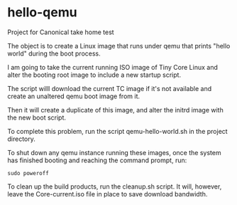 # hello-qemu
Project for Canonical take home test

The object is to create a Linux image that runs under qemu that prints "hello world" during the boot process.

I am going to take the current running ISO image of Tiny Core Linux and alter the booting root image to include a new startup script.

The script willl download the current TC image if it's not available and create an unaltered qemu boot image from it.

Then it will create a duplicate of this image, and alter the initrd image with the new boot script.

To complete this problem, run the script qemu-hello-world.sh in the project directory.

To shut down any qemu instance running these images, once the system has finished booting and reaching the command prompt, run:

```
sudo poweroff
```

To clean up the build products, run the cleanup.sh script. It will, however, leave the Core-current.iso file in place to save download bandwidth.

